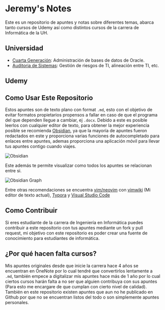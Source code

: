 # Jeremy's Notes

Este es un repositorio de apuntes y notas sobre diferentes temas, abarca tanto cursos de Udemy así como distintos cursos de la carrera de Informática de la UH. 

## Universidad

* [Cuarta Generación](cuarta-generacion-3/readme.md.md): Administración de bases de datos de Oracle.
* [Auditoria de Sistemas](auditoria_de_sistemas/readme.md): Gestión de riesgos de TI, alineación entre TI, etc.

## Udemy


## Como Usar Este Repositorio

Estos apuntes son de texto plano con format `.md`, esto con el objetivo de evitar formatos propietarios propensos a fallar en caso de que el programa del que dependen llegue a cambiar, ej `.docx`. Debido a este es posible leerlos con cualquier editor de texto, para obtener la mejor experiencia posible se recomienda [Obsidian](https://obsidian.md/), ya que la mayoría de apuntes fueron redactados en este y proporciona varias funciones de autocompletado para enlaces entre apuntes, ademas proporciona una aplicación móvil para llevar tus apuntes contigo cuando viajes.

![Obsidian](https://i.imgur.com/ljr7XUK.png)

Este además te permite visualizar como todos los apuntes se relacionan entre si.

![Obsidian Graph](https://i.imgur.com/ThinrFX.png)

Entre otras recomendaciones se encuentra [vim/neovim](https://neovim.io/) con [vimwiki](https://github.com/vimwiki/vimwiki) (Mi editor de texto actual), [Typora](https://typora.io/) y [Visual Studio Code](https://code.visualstudio.com/)
## Como Contribuir

Si eres estudiante de la carrera de Ingeniería en Informática puedes contribuir a este repositorio con tus apuntes mediante un fork y pull request, mi objetivo con este repositorio es poder crear una fuente de conocimiento para estudiantes de informática.

## ¿Por qué hacen falta cursos?

Mis apuntes originales desde que inicie la carrera hace 4 años se encuentran en OneNote por lo cual tendré que convertirlos lentamente a `.md`, también empece a digitalizar mis apuntes hace más de 1 año por lo cual ciertos cursos harán falta a no ser que alguien contribuya con sus apuntes (Para esto me encargare de que cumplan con cierto nivel de calidad). También en este repositorio existen apuntes que aun no he publicado en Github por que no se encuentran listos del todo o son simplemente apuntes personales.
